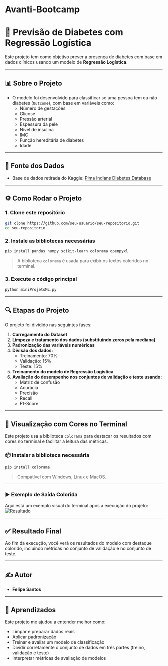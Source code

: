 # Avanti-Bootcamp

# 🧠 Previsão de Diabetes com Regressão Logística

Este projeto tem como objetivo prever a presença de diabetes com base em dados clínicos usando um modelo de **Regressão Logística**.

---

## 📊 Sobre o Projeto

- O modelo foi desenvolvido para classificar se uma pessoa tem ou não diabetes (`Outcome`), com base em variáveis como:
  - Número de gestações
  - Glicose
  - Pressão arterial
  - Espessura da pele
  - Nível de insulina
  - IMC
  - Função hereditária de diabetes
  - Idade

---

## 📁 Fonte dos Dados

- Base de dados retirada do Kaggle: [Pima Indians Diabetes Database](https://www.kaggle.com/datasets/uciml/pima-indians-diabetes-database)

---

## ⚙️ Como Rodar o Projeto

### 1. Clone este repositório

```bash
git clone https://github.com/seu-usuario/seu-repositorio.git
cd seu-repositorio
```

### 2. Instale as bibliotecas necessárias

```bash
pip install pandas numpy scikit-learn colorama openpyxl
```

> A biblioteca `colorama` é usada para exibir os textos coloridos no terminal.

### 3. Execute o código principal

```bash
python miniProjetoML.py
```

---

## 🔍 Etapas do Projeto

O projeto foi dividido nas seguintes fases:

1. **Carregamento do Dataset**
2. **Limpeza e tratamento dos dados (substituindo zeros pela mediana)**
3. **Padronização das variáveis numéricas**
4. **Divisão dos dados:**
   - Treinamento: 70%
   - Validação: 15%
   - Teste: 15%
5. **Treinamento do modelo de Regressão Logística**
6. **Avaliação do desempenho nos conjuntos de validação e teste usando:**
   - Matriz de confusão
   - Acurácia
   - Precisão
   - Recall
   - F1-Score

---

## 🎨 Visualização com Cores no Terminal

Este projeto usa a biblioteca `colorama` para destacar os resultados com cores no terminal e facilitar a leitura das métricas.

### 📦 Instalar a biblioteca necessária

```bash
pip install colorama
```

> Compatível com Windows, Linux e MacOS.

---

### ▶️ Exemplo de Saída Colorida

Aqui está um exemplo visual do terminal após a execução do projeto:
![Resultado](https://github.com/user-attachments/assets/fc8fb450-6351-40ba-b6a1-f756d0e73524)



---

## ✅ Resultado Final

Ao fim da execução, você verá os resultados do modelo com destaque colorido, incluindo métricas no conjunto de validação e no conjunto de teste.

---

## ✍️ Autor

- **Felipe Santos**  
 

---

## 🧠 Aprendizados

Este projeto me ajudou a entender melhor como:
- Limpar e preparar dados reais
- Aplicar padronização
- Treinar e avaliar um modelo de classificação
- Dividir corretamente o conjunto de dados em três partes (treino, validação e teste)
- Interpretar métricas de avaliação de modelos
